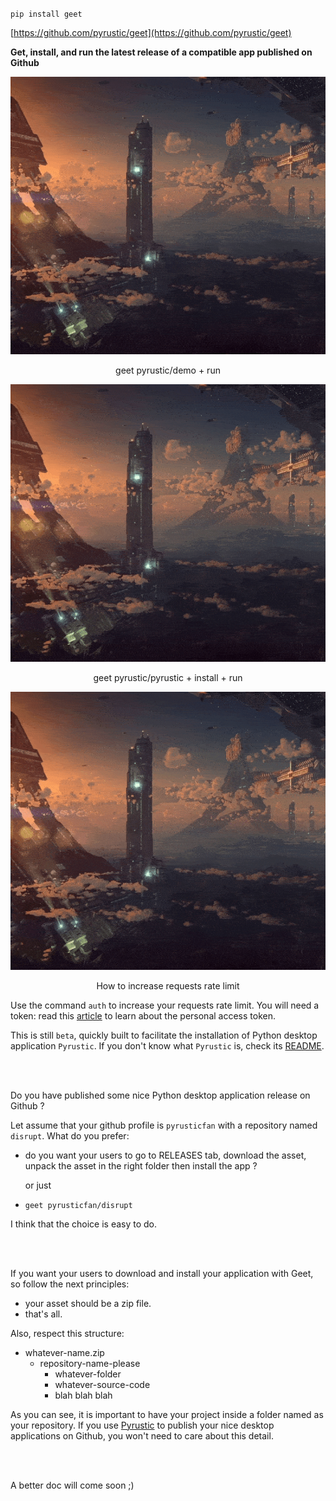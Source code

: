 `pip install geet`

[https://github.com/pyrustic/geet](https://github.com/pyrustic/geet)

**Get, install, and run the latest release of a compatible app published on Github**

<div align="center">
    <img src="https://raw.githubusercontent.com/pyrustic/misc/master/media/geet-1.gif" alt="Geet">
    <p align="center">
    geet pyrustic/demo + run
    </p>
</div>


<div align="center">
    <img src="https://raw.githubusercontent.com/pyrustic/misc/master/media/geet-2.gif" alt="Geet">
    <p align="center">
    geet pyrustic/pyrustic + install + run
    </p>
</div>


<div align="center">
    <img src="https://raw.githubusercontent.com/pyrustic/misc/master/media/geet-3.gif" alt="Geet">
    <p align="center">
    How to increase requests rate limit
    </p>
</div>


Use the command `auth` to increase your requests rate limit. You will need a token: read this [article](https://docs.github.com/en/free-pro-team@latest/github/authenticating-to-github/creating-a-personal-access-token) to learn about the personal access token.

This is still `beta`, quickly built to facilitate the installation of Python desktop application `Pyrustic`. If you don't know what `Pyrustic` is, check its [README](https://github.com/pyrustic/geet). 




<br>
<br>

Do you have published some nice Python desktop application release on Github ?

Let assume that your github profile is `pyrusticfan` with a repository named `disrupt`.
What do you prefer:
- do you want your users to go to RELEASES tab, download the asset, unpack the asset in the right folder then install the app ?

  or just

- `geet pyrusticfan/disrupt`
 

I think that the choice is easy to do.


<br><br>


If you want your users to download and install your application with Geet, so follow the next principles:

- your asset should be a zip file.
- that's all.

Also, respect this structure:
- whatever-name.zip
    - repository-name-please
        - whatever-folder
        - whatever-source-code
        - blah blah blah
       
As you can see, it is important to have your project inside a folder named as your repository. If you use [Pyrustic](https://github.com/pyrustic/pyrustic) to publish your nice desktop applications on Github, you won't need to care about this detail.


<br><br>

A better doc will come soon ;)
